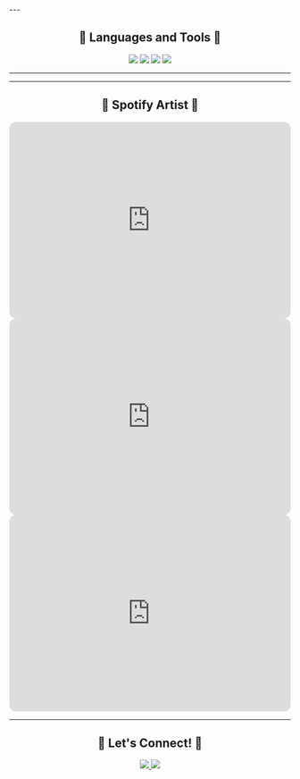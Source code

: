 <!DOCTYPE html>
<title>Profile </title>
<body>
    ---

<h2 align="center">🚀 Languages and Tools 🚀</h2>
<p align="center">
  <img src="https://img.shields.io/badge/-C%23-239120?style=flat-square&logo=c-sharp&logoColor=white" />
  <img src="https://img.shields.io/badge/-CSS3-1572B6?style=flat-square&logo=css3&logoColor=white" />
  <img src="https://img.shields.io/badge/-HTML5-E34F26?style=flat-square&logo=html5&logoColor=white" />
  <img src="https://img.shields.io/badge/-JavaScript-F7DF1E?style=flat-square&logo=javascript&logoColor=black" />
</p>

---


</p>

---

<h2 align="center">🎵 Spotify Artist 🎵</h2>
<p align="center">
  <iframe style="border-radius:12px" src="https://open.spotify.com/embed/artist/1WgXqy2Dd70QQOU7Ay074N?utm_source=generator" width="100%" height="352" frameBorder="0" allowfullscreen="" allow="autoplay; clipboard-write; encrypted-media; fullscreen; picture-in-picture" loading="lazy"></iframe>

  <iframe style="border-radius:12px" src="https://open.spotify.com/embed/artist/58oPVy7oihAEXE0Ott6JOf?utm_source=generator" width="100%" height="352" frameBorder="0" allowfullscreen="" allow="autoplay; clipboard-write; encrypted-media; fullscreen; picture-in-picture" loading="lazy"></iframe>
  <iframe style="border-radius:12px" src="https://open.spotify.com/embed/artist/53XhwfbYqKCa1cC15pYq2q?utm_source=generator&theme=0" width="100%" height="352" frameBorder="0" allowfullscreen="" allow="autoplay; clipboard-write; encrypted-media; fullscreen; picture-in-picture" loading="lazy"></iframe>
</p>


---

<h2 align="center">🎉 Let's Connect! 🎉</h2>
<p align="center">
  <a href="" target="_blank">
    <img src="https://img.shields.io/badge/-LinkedIn-0077B5?style=flat-square&logo=linkedin&logoColor=white" />
  </a>
  <a href="https://x.com/SynaxValerian" target="_blank">
    <img src="https://img.shields.io/badge/-Twitter-1DA1F2?style=flat-square&logo=twitter&logoColor=white" />
  </a>
  <!-- Add more social links -->
</p>

</body>
